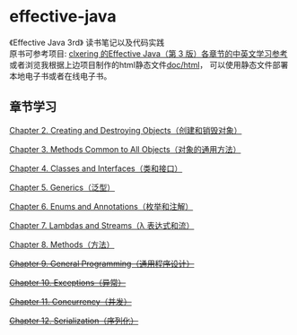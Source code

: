# effective-java
《Effective Java 3rd》 读书笔记以及代码实践   
原书可参考项目: [clxering 的Effective Java（第 3 版）各章节的中英文学习参考](https://github.com/clxering/Effective-Java-3rd-edition-Chinese-English-bilingual)    
或者浏览我根据上边项目制作的html静态文件[doc/html](doc/html)， 可以使用静态文件部署本地电子书或者在线电子书。

## 章节学习  
[Chapter 2. Creating and Destroying Objects（创建和销毁对象）](code/src/chapter2)   

[Chapter 3. Methods Common to All Objects（对象的通用方法）](code/src/chapter3)    

[Chapter 4. Classes and Interfaces（类和接口）](code/src/chapter4)   

[Chapter 5. Generics（泛型）](code/src/chapter5)   

[Chapter 6. Enums and Annotations（枚举和注解）](code/src/chapter6)     

[Chapter 7. Lambdas and Streams（λ 表达式和流）](code/src/chapter7)


[Chapter 8. Methods（方法）](code/src/chapter8)

~~[Chapter 9. General Programming（通用程序设计）]()~~

~~[Chapter 10. Exceptions（异常）]()~~

~~[Chapter 11. Concurrency（并发）]()~~

~~[Chapter 12. Serialization（序列化）]()~~
